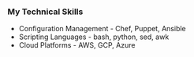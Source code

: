 ### My Technical Skills

- Configuration Management - Chef, Puppet, Ansible
- Scripting Languages - bash, python, sed, awk
- Cloud Platforms - AWS, GCP, Azure

